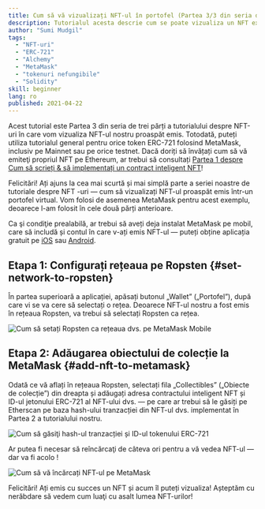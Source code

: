```yaml
---
title: Cum să vă vizualizați NFT-ul în portofel (Partea 3/3 din seria de tutoriale NFT)
description: Tutorialul acesta descrie cum se poate vizualiza un NFT existent pe MetaMask!
author: "Sumi Mudgil"
tags:
  - "NFT-uri"
  - "ERC-721"
  - "Alchemy"
  - "MetaMask"
  - "tokenuri nefungibile"
  - "Solidity"
skill: beginner
lang: ro
published: 2021-04-22
---
```


Acest tutorial este Partea 3 din seria de trei părți a tutorialului despre NFT-uri în care vom vizualiza NFT-ul nostru proaspăt emis. Totodată, puteți utiliza tutorialul general pentru orice token ERC-721 folosind MetaMask, inclusiv pe Mainnet sau pe orice testnet. Dacă doriți să învățați cum să vă emiteţi propriul NFT pe Ethereum, ar trebui să consultați [Partea 1 despre Cum să scrieți & să implementați un contract inteligent NFT](/developers/tutorials/how-to-write-and-deploy-an-nft)!

Felicitări! Ați ajuns la cea mai scurtă și mai simplă parte a seriei noastre de tutoriale despre NFT -uri — cum să vizualizați NFT-ul proaspăt emis într-un portofel virtual. Vom folosi de asemenea MetaMask pentru acest exemplu, deoarece l-am folosit în cele două părți anterioare.

Ca şi condiţie prealabilă, ar trebui să aveți deja instalat MetaMask pe mobil, care să includă și contul în care v-ați emis NFT-ul — puteți obține aplicația gratuit pe [iOS](https://apps.apple.com/us/app/metamask-blockchain-wallet/id1438144202) sau [Android](https://play.google.com/store/apps/details?id=io.metamask&hl=en_US&gl=US).

## Etapa 1: Configurați rețeaua pe Ropsten {#set-network-to-ropsten}

În partea superioară a aplicației, apăsați butonul „Wallet” („Portofel”), după care vi se va cere să selectați o rețea. Deoarece NFT-ul nostru a fost emis în rețeaua Ropsten, va trebui să selectați Ropsten ca rețea.

![Cum să setați Ropsten ca rețeaua dvs. pe MetaMask Mobile](./ropstenMetamask.gif)

## Etapa 2: Adăugarea obiectului de colecție la MetaMask {#add-nft-to-metamask}

Odată ce vă aflați în rețeaua Ropsten, selectați fila „Collectibles” („Obiecte de colecție”) din dreapta și adăugați adresa contractului inteligent NFT și ID-ul jetonului ERC-721 al NFT-ului dvs. — pe care ar trebui să le găsiți pe Etherscan pe baza hash-ului tranzacției din NFT-ul dvs. implementat în Partea 2 a tutorialului nostru.

![Cum să găsiţi hash-ul tranzacției și ID-ul tokenului ERC-721](./findNFTEtherscan.png)

Ar putea fi necesar să reîncărcaţi de câteva ori pentru a vă vedea NFT-ul — dar va fi acolo <Emoji text="😄" size={1} />!

![Cum să vă încărcați NFT-ul pe MetaMask](./findNFTMetamask.gif)

Felicitări! Ați emis cu succes un NFT și acum îl puteți vizualiza! Așteptăm cu nerăbdare să vedem cum luaţi cu asalt lumea NFT-urilor!
